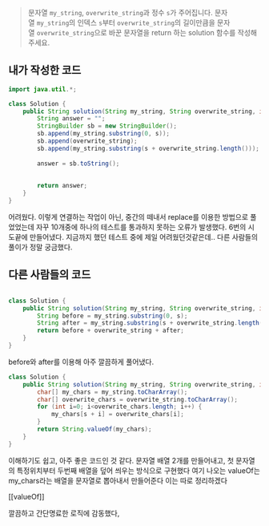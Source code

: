 > 문자열 `my_string`, `overwrite_string`과 정수 `s`가 주어집니다. 문자열 `my_string`의 인덱스 `s`부터 `overwrite_string`의 길이만큼을 문자열 `overwrite_string`으로 바꾼 문자열을 return 하는 solution 함수를 작성해 주세요.


## 내가 작성한 코드

```java
import java.util.*;

class Solution {
    public String solution(String my_string, String overwrite_string, int s) {
        String answer = "";
        StringBuilder sb = new StringBuilder();
        sb.append(my_string.substring(0, s));
        sb.append(overwrite_string);
        sb.append(my_string.substring(s + overwrite_string.length()));
                  
        answer = sb.toString();
        
        
        return answer;
    }
}
```

어려웠다. 이렇게 연결하는 작업이 아닌, 중간의 떼내서 replace를 이용한 방법으로 풀었었는데 자꾸 10개중에 하나의 테스트를 통과하지 못하는 오류가 발생했다. 6번의 시도끝에 만들어냈다.
지금까지 했던 테스트 중에 제일 어려웠던것같은데.. 다른 사람들의 풀이가 정말 궁금했다.



## 다른 사람들의 코드

```java

class Solution {
    public String solution(String my_string, String overwrite_string, int s) {
        String before = my_string.substring(0, s);
        String after = my_string.substring(s + overwrite_string.length());
        return before + overwrite_string + after;
    }
}
```

before와 after를 이용해 아주 깔끔하게 풀어냈다.


```java
class Solution {
    public String solution(String my_string, String overwrite_string, int s) {
        char[] my_chars = my_string.toCharArray();
        char[] overwrite_chars = overwrite_string.toCharArray();
        for (int i=0; i<overwrite_chars.length; i++) {
            my_chars[s + i] = overwrite_chars[i];
        }
        return String.valueOf(my_chars);
    }
}
```

이해하기도 쉽고, 아주 좋은 코드인 것 같다.
문자열 배열 2개를 만들어내고, 
첫 문자열의 특정위치부터 두번째 배열을 덮어 씌우는 방식으로 구현했다
여기 나오는 valueOf는 my_chars라는 배열을 문자열로 뽑아내서 만들어준다
이는 따로 정리하겠다

[[valueOf]]

깔끔하고 간단명료한 로직에 감동했다,